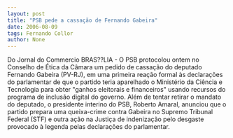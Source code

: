 ```yaml
---
layout: post
title: "PSB pede a cassação de Fernando Gabeira"
date: 2006-08-09
tags: Fernando Collor
author: None
---
```

Do Jornal do Commercio
BRAS??LIA - O PSB protocolou ontem no Conselho de Ética da Câmara um pedido de cassação do deputado Fernando Gabeira (PV-RJ), em uma primeira reação formal às declarações do parlamentar de que o partido teria aparelhado o Ministério da Ciência e Tecnologia para obter \"ganhos eleitorais e financeiros\" usando recursos do programa de inclusão digital do governo. 
Além de tentar retirar o mandato do deputado, o presidente interino do PSB, Roberto Amaral, anunciou que o partido prepara uma queixa-crime contra Gabeira no Supremo Tribunal Federal (STF) e outra ação na Justiça de indenização pelo desgaste provocado à legenda pelas declarações do parlamentar. 